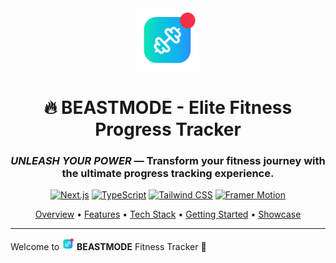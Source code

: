 <div align="center">
  <img src="./public/favicon.png" alt="BEASTMODE Logo" width="100" height="100" />
  
  <h1>🔥 BEASTMODE - Elite Fitness Progress Tracker</h1>
  
  <h3><i>UNLEASH YOUR POWER</i> — Transform your fitness journey with the ultimate progress tracking experience.</h3>
  
  [![Next.js](https://img.shields.io/badge/Next.js-15-black?style=for-the-badge&logo=next.js)](https://nextjs.org/)
  [![TypeScript](https://img.shields.io/badge/TypeScript-5-blue?style=for-the-badge&logo=typescript)](https://www.typescriptlang.org/)
  [![Tailwind CSS](https://img.shields.io/badge/Tailwind_CSS-3-38B2AC?style=for-the-badge&logo=tailwind-css)](https://tailwindcss.com/)
  [![Framer Motion](https://img.shields.io/badge/Framer_Motion-11-FF0055?style=for-the-badge&logo=framer)](https://www.framer.com/motion/)
  
  <p>
    <a href="#-overview">Overview</a> •
    <a href="#-key-features">Features</a> •
    <a href="#-tech-stack">Tech Stack</a> •
    <a href="#-getting-started">Getting Started</a> •
    <a href="#-features-showcase">Showcase</a>
  </p>
</div>

---

Welcome to <img src="./public/favicon.png" alt="BEASTMODE Logo" width="20" height="20" /> **BEASTMODE** Fitness Tracker 🚀

